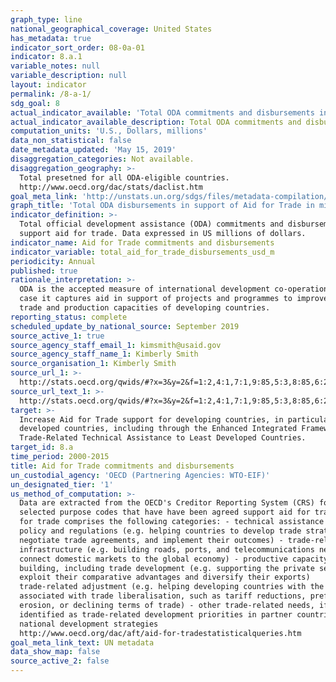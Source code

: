 ```yaml
---
graph_type: line
national_geographical_coverage: United States
has_metadata: true
indicator_sort_order: 08-0a-01
indicator: 8.a.1
variable_notes: null
variable_description: null
layout: indicator
permalink: /8-a-1/
sdg_goal: 8
actual_indicator_available: 'Total ODA commitments and disbursements in support of Aid for Trade '
actual_indicator_available_description: Total ODA commitments and disbursements in support of Aid for Trade
computation_units: 'U.S., Dollars, millions'
data_non_statistical: false
date_metadata_updated: 'May 15, 2019'
disaggregation_categories: Not available.
disaggregation_geography: >-
  Total presetned for all ODA-eligible countries. 
  http://www.oecd.org/dac/stats/daclist.htm
goal_meta_link: 'http://unstats.un.org/sdgs/files/metadata-compilation/Metadata-Goal-8.pdf'
graph_title: 'Total ODA disbursements in support of Aid for Trade in millions of US dollars '
indicator_definition: >-
  Total official development assistance (ODA) commitments and disbursements that
  support aid for trade. Data expressed in US millions of dollars.
indicator_name: Aid for Trade commitments and disbursements
indicator_variable: total_aid_for_trade_disbursements_usd_m
periodicity: Annual
published: true
rationale_interpretation: >-
  ODA is the accepted measure of international development co-operation. In this
  case it captures aid in support of projects and programmes to improve the
  trade and production capacities of developing countries.
reporting_status: complete
scheduled_update_by_national_source: September 2019
source_active_1: true
source_agency_staff_email_1: kimsmith@usaid.gov
source_agency_staff_name_1: Kimberly Smith
source_organisation_1: Kimberly Smith
source_url_1: >-
  http://stats.oecd.org/qwids/#?x=3&y=2&f=1:2,4:1,7:1,9:85,5:3,8:85,6:2014&q=1:2+4:1+7:1+9:85+5:3+8:85+6:2015,2014,2013,2012,2011,2010,2009,2008,2007,2006,2005+3:78,79,80,81,82,83,84,86,87,88,89,91,106,107,93,100,102,103,104,101,105,92,98,96,97,99,94,95,109,110,111,112,113,115,116,120,121,122,123,124,125,126,127,128,129,130,131,132,133,134,135,136,137,139,140,141,142,143,144,146,147,148,149,150,153,154,155,156,157,158,159,160,161,162,163,164,165,166,167,168,169,171,172,173,174,175,176,177,178,179,180,184,185,186,187,188,189,191+2:252,253,254,255,256,258&lock=CRS1
source_url_text_1: >-
  http://stats.oecd.org/qwids/#?x=3&y=2&f=1:2,4:1,7:1,9:85,5:3,8:85,6:2014&q=1:2+4:1+7:1+9:85+5:3+8:85+6:2015,2014,2013,2012,2011,2010,2009,2008,2007,2006,2005+3:78,79,80,81,82,83,84,86,87,88,89,91,106,107,93,100,102,103,104,101,105,92,98,96,97,99,94,95,109,110,111,112,113,115,116,120,121,122,123,124,125,126,127,128,129,130,131,132,133,134,135,136,137,139,140,141,142,143,144,146,147,148,149,150,153,154,155,156,157,158,159,160,161,162,163,164,165,166,167,168,169,171,172,173,174,175,176,177,178,179,180,184,185,186,187,188,189,191+2:252,253,254,255,256,258&lock=CRS1
target: >-
  Increase Aid for Trade support for developing countries, in particular least
  developed countries, including through the Enhanced Integrated Framework for
  Trade-Related Technical Assistance to Least Developed Countries.
target_id: 8.a
time_period: 2000-2015
title: Aid for Trade commitments and disbursements
un_custodial_agency: 'OECD (Partnering Agencies: WTO-EIF)'
un_designated_tier: '1'
us_method_of_computation: >-
  Data are extracted from the OECD's Creditor Reporting System (CRS) for
  selected purpose codes that have have been agreed support aid for trade. Aid
  for trade comprises the following categories: - technical assistance for trade
  policy and regulations (e.g. helping countries to develop trade strategies,
  negotiate trade agreements, and implement their outcomes) - trade-related
  infrastructure (e.g. building roads, ports, and telecommunications networks to
  connect domestic markets to the global economy) - productive capacity
  building, including trade development (e.g. supporting the private sector to
  exploit their comparative advantages and diversify their exports)
  trade-related adjustment (e.g. helping developing countries with the costs
  associated with trade liberalisation, such as tariff reductions, preference
  erosion, or declining terms of trade) - other trade-related needs, if
  identified as trade-related development priorities in partner countries'
  national development strategies
  http://www.oecd.org/dac/aft/aid-for-tradestatisticalqueries.htm
goal_meta_link_text: UN metadata
data_show_map: false
source_active_2: false
---
```

